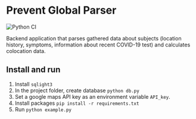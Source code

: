 # Prevent Global Parser
![Python CI](https://github.com/Prevent-Global/prevent-global-parser/workflows/Python%20CI/badge.svg)

Backend application that parses gathered data about subjects (location history, symptoms, information about recent COVID-19 test) and calculates colocation data.

## Install and run

1. Install `sqlight3`
1. In the project folder, create database `python db.py`
1. Set a google maps API key as an environment variable `API_key`.
1. Install packages `pip install -r requirements.txt`
1. Run `python example.py`

